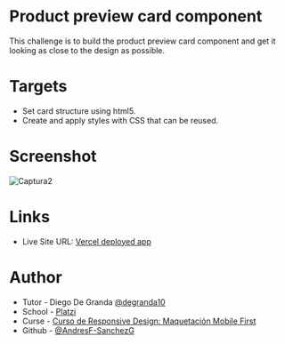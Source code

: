 # Product preview card component

This challenge is to build the product preview card component and get it looking as close to the design as possible.

# Targets

- Set card structure using html5.
- Create and apply styles with CSS that can be reused.

# Screenshot

![Captura2](https://github.com/AndresF-SanchezG/reto1/assets/113924667/e799ed66-a83f-460a-aad9-02e1302626a4)


# Links

- Live Site URL: [Vercel deployed app](https://proyecto3-batatabit.vercel.app/)

# Author

- Tutor - Diego De Granda [@degranda10](https://twitter.com/degranda10?t=hnoz6IUoxadjVEQux9Zzdw&s=09)
- School - [Platzi](https://www.platzi.com)
- Curse - [Curso de Responsive Design: Maquetación Mobile First](https://platzi.com/cursos/mobile-first/)
- Github - [@AndresF-SanchezG](https://github.com/AndresF-SanchezG)

